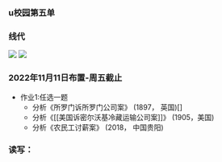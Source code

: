###  u校园第五单
### 线代
  ![][4.4]
  ![][4.5]
###  2022年11月11日布置-周五截止
  - 作业1:任选一题
    - 分析《所罗门诉所罗门公司案》 (1897， 英国)[]
    - 分析《[[美国诉密尔沃基冷藏运输公司案]]》 (1905，美国)
    - 分析《农民工讨薪案》 (2018， 中国贵阳)
###  读写：

  <!-- ![zuoye][def] -->
[4.4]: ../img/线代作业.png
[4.5]: ../img/线代作业1.png

<!-- css样式 -->
<!-- <style>
strong,h2,h3 {color : #7acac1 !important;}
#logo {max-width : 5%  !important;}
a { color : #6c9c6c !important;}
h1,p,li { 
color: #fff !important;
font-size : 18 px !important;
/* max-width : 90% !important;  */
}
body { background-color : #263238 !important;
          font-family : '仓耳今楷03' !important;
          font-size: 18 px !important;
        }
</style> -->
